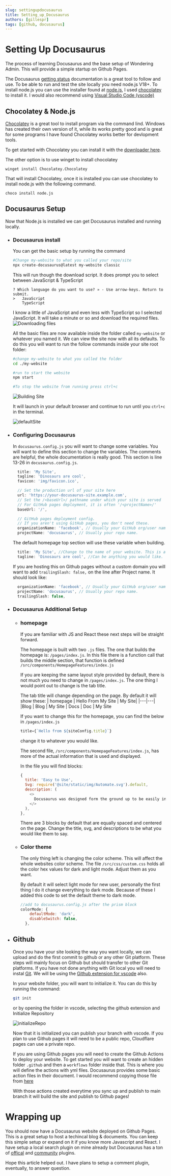 ```yaml
---
slug: settingupdocusaurus
title: Setting_up_Docusaurus
authors: [gillespr]
tags: [github, docusaurus]
---
```

# Setting Up Docusaurus
The process of learning Docusaurus and the base setup of Wondering Admin. This will provide a simple startup on Github Pages.  
<!-- truncate --> 
The Docusaurus [getting status](https://docusaurus.io/docs/installation) documentation is a great tool to follow and use. To be able to run and test the site locally you need node.js V18+. To install node.js you can use the installer found at [node.js](https://nodejs.org/en/download/package-manager), I used [chocolatey](https://chocolatey.org/install) to install it. I would also recommend using [Visual Studio Code (vscode)](https://code.visualstudio.com/)

## Chocolatey & Node.js
[Chocolatey](https://chocolatey.org/) is a great tool to install program via the command lind. Windows has created their own version of it, while its works pretty good and is great for some programs I have found Chocolatey works better for devlopment tools.

To get started with Chocolatey you can install it with the [downloader here](https://chocolatey.org/install#generic). 

The other option is to use winget to install chocolatey 
```
winget install Chocolatey.Chocolatey
```
That will install Chocolatey, once it is installed you can use chocolatey to install node.js with the following command. 
```
choco install node.js
```

## Docusaurus Setup

Now that Node.js is installed we can get Docusaurus installed and running locally. 

- ### Docusaurus install

  You can get the basic setup by running the command 
  ``` bash
  #Change my-website to what you called your repo/site 
  npx create-docusaurus@latest my-website classic
  ```
  This will run though the download script. It does prompt you to select between JavaScript & TypeScript
  ``` 
  ? Which language do you want to use? » - Use arrow-keys. Return to submit.
  >   JavaScript
      TypeScript
  ```
 
  I know a little of JavaScript and even less with TypeScript so I selected JavaScript. It will take a minute or so and download the required files. 
  ![Downloading files](./img/create-docusaurus-out1.png)

  All the basic files are now available inside the folder called `my-website` or whatever you named it. We can view the site now with all its defaults. To do this you will want to run the follow commands inside your site root folder:
  ``` bash
  #change my-website to what you called the folder
  cd ./my-website

  #run to start the website
  npm start

  #To stop the website from running press ctrl+c
  ```
  ![Building Site](./img/npmstart.png)

  It will launch in your default browser and continue to run until you `ctrl+c` in the terminal. 

  ![defaultSite](./img/DefaultSite.png)

- ### Configuring Docusaurus

  In `docusaurus.config.js` you will want to change some variables. You will want to define this section to change the variables. The comments are helpful, the whole documentation is really good. This section is line 13-26 in `docusaurus.config.js`. 
  ```js
    title: 'My Site',
    tagline: 'Dinosaurs are cool',
    favicon: 'img/favicon.ico',

    // Set the production url of your site here
    url: 'https://your-docusaurus-site.example.com',
    // Set the /<baseUrl>/ pathname under which your site is served
    // For GitHub pages deployment, it is often '/<projectName>/'
    baseUrl: '/',

    // GitHub pages deployment config.
    // If you aren't using GitHub pages, you don't need these.
    organizationName: 'facebook', // Usually your GitHub org/user name.
    projectName: 'docusaurus', // Usually your repo name.
  ```

  The default homepage top section will use these variable when building. 
  ```js
    title: 'My Site', //Change to the name of your website. This is also used in title tab
    tagline: 'Dinosaurs are cool', //Can be anything you would like. 
  ```

  If you are hosting this on Github pages without a custom domain you will want to add `trailingSlash: false,` on the line after Project name. It should look like: 
  ```js
    organizationName: 'facebook', // Usually your GitHub org/user name.
    projectName: 'docusaurus', // Usually your repo name.
    trailingSlash: false,
  ```

- ### Docusaurus Additional Setup

  - ### homepage
    If you are familiar with JS and React these next steps will be straight forward. 

    The homepage is built with two `.js` files. The one that builds the homepage is: `/pages/index.js`. In this file there is a function call that builds the middle section, that function is defined `/src/components/HomepageFeatures/index.js`

    If you are keeping the same layout style provided by default, there is not much you need to change in `/pages/index.js`. The one thing I would point out to change is the tab title. 

    The tab title will change depending on the page. By default it will show these:
    | homepage | Hello From My Site \| My Site|
    |---|---|
    |Blog | Blog \| My Site 
    | Docs | Doc \| My Site

    If you want to change this for the homepage, you can find the below in `/pages/index.js`
    ```js
    title={`Hello from ${siteConfig.title}`}
    ```
    change it to whatever you would like. 


    The second file, `/src/components/HomepageFeatures/index.js`, has more of the actual information that is used and displayed. 

    In the file you will find blocks:
    ```js
    {
      title: 'Easy to Use',
      Svg: require('@site/static/img/Automate.svg').default,
      description: (
        <>
          Docusaurus was designed form the ground up to be easily installed and used to get your website up and running quickly. 
        </>
      ),
    },
    ```
    There are 3 blocks by default that are equally spaced and centered on the page. Change the title, svg, and descriptions to be what you would like them to say.

  - ### Color theme
    The only thing left is changing the color scheme. This will affect the whole websites color scheme. The file `/src/css/custom.css` holds all the color hex values for dark and light mode. Adjust them as you want. 

    By default it will select light mode for new user, personally the first thing I do it change everything to dark mode. Because of these I added this code to set the default theme to dark mode. 
    ```js
    //add to docusaurus.config.js after the prism block
    colorMode: {
        defaultMode: 'dark',
        disableSwitch: false,
      },
    ```


- ## Github
  Once you have your site looking the way you want locally, we can upload and do the first commit to github or any other Git platform. These steps will mainly focus on Github but should transfer to other Git platforms. If you have not done anything with Git local you will need to instal [Git](https://git-scm.com/). We will be using the [Github extension for vscode](https://code.visualstudio.com/docs/sourcecontrol/Github) also. 

  In your website folder, you will want to initialize it. You can do this by running the command:
  ``` bash 
  git init
  ```
  or by opening the folder in vscode, selecting the github extension and Initialize Repository

  ![initializeRepo](./img/Code_qT03RB2FVe.png)

  Now that it is initialized you can publish your branch with vscode. If you plan to use Github pages it will need to be a public repo, Cloudflare pages can use a private repo. 

  If you are using Github pages you will need to create the Github Actions to deploy your website. To get started you will want to create an hidden folder `.github` and then a `workflows` folder inside that. This is where you will define the actions with yml files. Docusaurus provides some basic action files in their document. I would recommend copying those file from [here](https://docusaurus.io/docs/deployment#triggering-deployment-with-github-actions)

  With those actions created everytime you sync up and publish to main branch it will build the site and publish to Github pages!

# Wrapping up
You should now have a Docusaurus website deployed on Github Pages. This is a great setup to host a techincal blog & documents. You can keep this simple setup or expand on it if you know more Javascript and React. I have setup a local search plugin on mine already but Docusaurus has a ton of [offical](https://docusaurus.io/docs/api/plugins0) and [community](https://docusaurus.io/community/resources#community-plugins) plugins. 

Hope this article helped out. I have plans to setup a comment plugin, eventually, to answer question. 